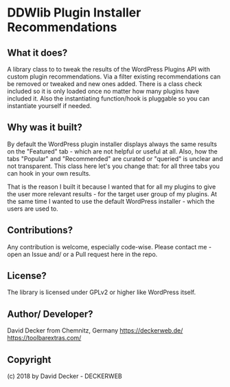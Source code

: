 # DDWlib Plugin Installer Recommendations

## What it does?

A library class to to tweak the results of the WordPress Plugins API with custom plugin recommendations. Via a filter existing recommendations can be removed or tweaked and new ones added. There is a class check included so it is only loaded once no matter how many plugins have included it. Also the instantiating function/hook is pluggable so you can instantiate yourself if needed.


## Why was it built?

By default the WordPress plugin installer displays always the same results on the "Featured" tab - which are not helpful or useful at all. Also, how the tabs "Popular" and "Recommended" are curated or "queried" is unclear and not transparent. This class here let's you change that: for all three tabs you can hook in your own results.

That is the reason I built it because I wanted that for all my plugins to give the user more relevant results - for the target user group of my plugins. At the same time I wanted to use the default WordPress installer - which the users are used to.


## Contributions?

Any contribution is welcome, especially code-wise. Please contact me - open an Issue and/ or a Pull request here in the repo.


## License?

The library is licensed under GPLv2 or higher like WordPress itself.


## Author/ Developer?

David Decker from Chemnitz, Germany
https://deckerweb.de/
https://toolbarextras.com/


## Copyright

(c) 2018 by David Decker - DECKERWEB